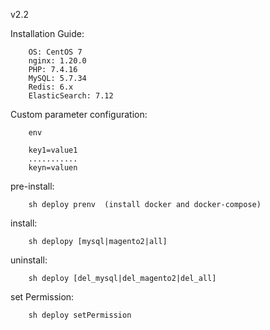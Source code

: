 v2.2

Installation Guide:

        OS: CentOS 7
        nginx: 1.20.0
        PHP: 7.4.16
        MySQL: 5.7.34
        Redis: 6.x
        ElasticSearch: 7.12

Custom parameter configuration:

        env

        key1=value1
        ...........
        keyn=valuen
        
pre-install:

        sh deploy prenv  (install docker and docker-compose)
        
install:

        sh deplopy [mysql|magento2|all]
        
uninstall:

        sh deploy [del_mysql|del_magento2|del_all]
        
set Permission:

        sh deploy setPermission

